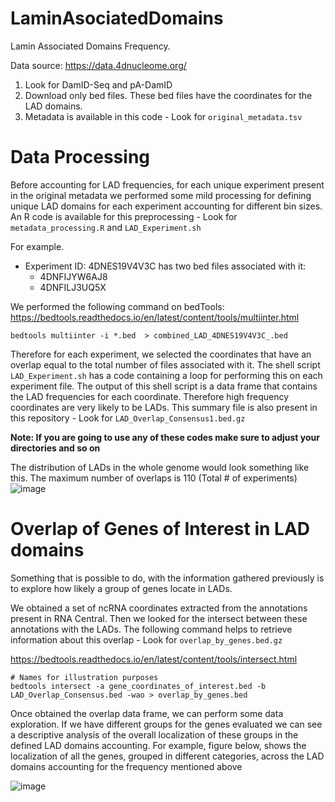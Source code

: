 # LaminAsociatedDomains

Lamin Associated Domains Frequency.

Data source: https://data.4dnucleome.org/

1. Look for DamID-Seq and pA-DamID
2. Download only bed files. These bed files have the coordinates for the LAD domains.
3. Metadata is available in this code - Look for `original_metadata.tsv`

# Data Processing
Before accounting for LAD frequencies, for each unique experiment present in the original metadata we performed some mild processing for defining unique LAD domains for each experiment accounting for different bin sizes. An R code is available for this preprocessing - Look for `metadata_processing.R` and `LAD_Experiment.sh`

For example.
- Experiment ID: 4DNES19V4V3C has two bed files associated with it:
   - 4DNFIJYW6AJ8
   - 4DNFILJ3UQ5X

We performed the following command on bedTools:
https://bedtools.readthedocs.io/en/latest/content/tools/multiinter.html

```
bedtools multiinter -i *.bed  > combined_LAD_4DNES19V4V3C_.bed
```

Therefore for each experiment, we selected the coordinates that have an overlap equal to the total number of files associated with it. The shell script `LAD_Experiment.sh` has a code containing a loop for performing this on each experiment file. The output of this shell script is a data frame that contains the LAD frequencies for each coordinate. Therefore high frequency coordinates are very likely to be LADs. This summary file is also present in this repository - Look for `LAD_Overlap_Consensus1.bed.gz`

**Note: If you are going to use any of these codes make sure to adjust your directories and so on**

The distribution of LADs in the whole genome would look something like this. The maximum number of overlaps is 110 (Total # of experiments)
![image](https://github.com/VanBortleLab/LaminAsociatedDomains/assets/124115449/677ab9fc-6f8d-430e-bf1c-ed00b68f2bf9)

# Overlap of Genes of Interest in LAD domains

Something that is possible to do, with the information gathered previously is to explore how likely a group of genes locate in LADs.

We obtained a set of ncRNA coordinates extracted from the annotations present in RNA Central. Then we looked for the intersect between these annotations with the LADs. The following command helps to retrieve information about this overlap - Look for `overlap_by_genes.bed.gz`

 https://bedtools.readthedocs.io/en/latest/content/tools/intersect.html
 
```
# Names for illustration purposes
bedtools intersect -a gene_coordinates_of_interest.bed -b LAD_Overlap_Consensus.bed -wao > overlap_by_genes.bed 
```

Once obtained the overlap data frame, we can perform some data exploration. If we have different groups for the genes evaluated we can see a descriptive analysis of the overall localization of these groups in  the defined LAD domains accounting. For example, figure below, shows the localization of all the genes, grouped in different categories, across the LAD domains accounting for the frequency mentioned above

![image](https://github.com/VanBortleLab/LaminAsociatedDomains/assets/124115449/203a3dcb-12ec-415c-886b-d63a65b1b715)


